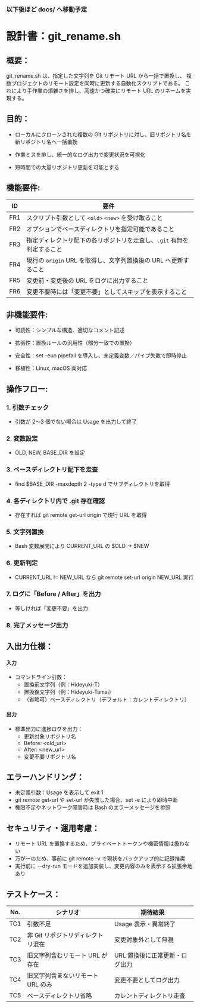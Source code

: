 ### 以下後ほど docs/ へ移動予定

# 設計書：git_rename.sh

## 概要：
git_rename.sh は、指定した文字列を Git リモート URL から一括で置換し、
複数プロジェクトのリモート設定を同時に更新する自動化スクリプトである。
これにより手作業の煩雑さを排し、高速かつ確実にリモート URL のリネームを実現する。

## 目的：
- ローカルにクローンされた複数の Git リポジトリに対し、旧リポジトリ名を新リポジトリ名へ一括置換

- 作業ミスを排し、統一的なログ出力で変更状況を可視化

- 短時間での大量リポジトリ更新を可能とする

## 機能要件:
| ID  | 要件                                        |
| --- | ----------------------------------------- |
| FR1 | スクリプト引数として `<old>` `<new>` を受け取ること        |
| FR2 | オプションでベースディレクトリを指定可能であること                 |
| FR3 | 指定ディレクトリ配下の各リポジトリを走査し、`.git` 有無を判定すること    |
| FR4 | 現行の `origin` URL を取得し、文字列置換後の URL へ更新すること |
| FR5 | 変更前・変更後の URL をログに出力すること                   |
| FR6 | 変更不要時には「変更不要」としてスキップを表示すること               |

## 非機能要件:
- 可読性：シンプルな構造、適切なコメント記述

- 拡張性：置換ルールの汎用性（部分一致での置換）

- 安全性：set -euo pipefail を導入し、未定義変数／パイプ失敗で即時停止

- 移植性：Linux, macOS 両対応

## 操作フロー:
### 1. **引数チェック**
- 引数が 2〜3 個でない場合は Usage を出力して終了

### 2. **変数設定**
- OLD, NEW, BASE_DIR を設定

### 3. **ベースディレクトリ配下を走査**
- find $BASE_DIR -maxdepth 2 -type d でサブディレクトリを取得

### 4. **各ディレクトリ内で .git 存在確認**
- 存在すれば git remote get-url origin で現行 URL を取得

### 5. **文字列置換**
- Bash 変数展開により CURRENT_URL の $OLD → $NEW

### 6. **更新判定**
- CURRENT_URL != NEW_URL なら git remote set-url origin NEW_URL 実行

### 7. **ログに「Before / After」を出力**
- 等しければ「変更不要」を出力

### 8. **完了メッセージ出力**



## 入出力仕様：
#### **入力**
- コマンドライン引数：
  - 置換前文字列（例：Hideyuki-T）
  - 置換後文字列（例：Hideyuki-Tamai）
  - （省略可）ベースディレクトリ（デフォルト：カレントディレクトリ）

#### **出力**
- 標準出力に進捗ログを出力：
  - 更新対象リポジトリ名
  - Before: <old_url>
  - After: <new_url>
  - 変更不要リポジトリ名

##  エラーハンドリング：
- 未定義引数：Usage を表示して exit 1
- git remote get-url や set-url が失敗した場合、set -e により即時中断
- 権限不足やネットワーク障害時は Bash のエラーメッセージを参照

## セキュリティ・運用考慮：
- リモート URL を置換するため、プライベートトークンや機密情報は扱わない
- 万が一のため、事前に git remote -v で現状をバックアップ的に記録推奨
- 実行前に --dry-run モードを追加実装し、変更内容のみを表示する拡張余地あり

## テストケース：
| No. | シナリオ                | 期待結果              |
| --- | ------------------- | ----------------- |
| TC1 | 引数不足                | Usage 表示・異常終了     |
| TC2 | 非 Git リポジトリディレクトリ混在 | 変更対象外として無視        |
| TC3 | 旧文字列含むリモート URL が存在  | URL 置換後に正常更新・ログ出力 |
| TC4 | 旧文字列含まないリモート URL のみ | 変更不要としてログ出力       |
| TC5 | ベースディレクトリ省略         | カレントディレクトリ走査      |

